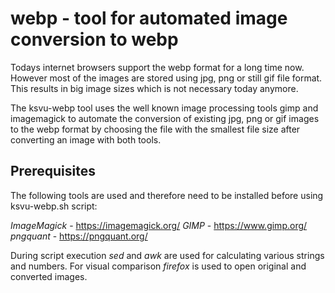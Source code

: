 # webp - tool for automated image conversion to webp

Todays internet browsers support the webp format for a long time now.
However most of the images are stored using jpg, png or still gif file
format. This results in big image sizes which is not necessary today
anymore.

The ksvu-webp tool uses the well known image processing tools gimp and
imagemagick to automate the conversion of existing jpg, png or gif images
to the webp format by choosing the file with the smallest file size after
converting an image with both tools.

## Prerequisites

The following tools are used and therefore need to be installed before using
ksvu-webp.sh script:

*ImageMagick* - https://imagemagick.org/
*GIMP*        - https://www.gimp.org/
*pngquant*    - https://pngquant.org/

During script execution *sed* and *awk* are used for calculating various strings
and numbers. For visual comparison *firefox* is used to open original and converted
images.

